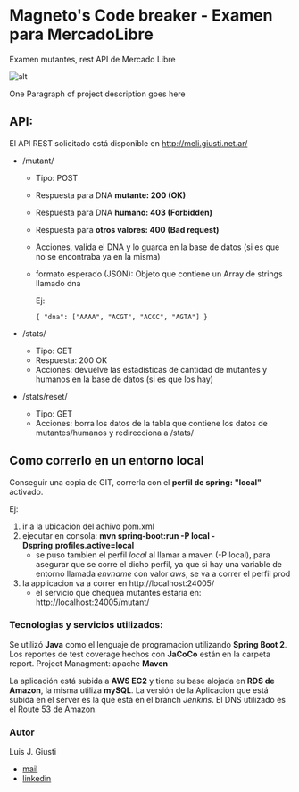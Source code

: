 # Magneto's Code breaker - Examen para MercadoLibre

Examen mutantes, rest API de Mercado Libre

![alt](https://static1.squarespace.com/static/57436421d51cd42eed1aaa2b/t/59dd39de12abd9781d7ea27a/1507225124111/ICON-DNA.png)

One Paragraph of project description goes here

## API:
El API REST solicitado está disponible en http://meli.giusti.net.ar/

* /mutant/
  * Tipo: POST
  * Respuesta para DNA **mutante: 200 (OK)**
  * Respuesta para DNA **humano: 403 (Forbidden)**
  * Respuesta para **otros valores: 400 (Bad request)**
  * Acciones, valida el DNA y lo guarda en la base de datos (si es que no se encontraba ya en la misma)
  * formato esperado (JSON): Objeto que contiene un Array de strings llamado dna

    Ej:
    ```
    { "dna": ["AAAA", "ACGT", "ACCC", "AGTA"] }
    ```

* /stats/
  * Tipo: GET
  * Respuesta: 200 OK
  * Acciones: devuelve las estadisticas de cantidad de mutantes y humanos en la base de datos (si es que los hay)

* /stats/reset/
  * Tipo: GET
  * Acciones: borra los datos de la tabla que contiene los datos de mutantes/humanos y redirecciona a /stats/


## Como correrlo en un entorno local
Conseguir una copia de GIT, correrla con el **perfil de spring: "local"** activado.

Ej:
1. ir a la ubicacion del achivo pom.xml
2. ejecutar en consola: **mvn spring-boot:run -P local -Dspring.profiles.active=local**
    * se puso tambien el perfil _local_ al llamar a maven (-P local), para asegurar que se corre el dicho perfil, ya que si hay una variable de entorno llamada _envname_ con valor _aws_, se va a correr el perfil prod
3. la applicacion va a correr en http://localhost:24005/
    * el servicio que chequea mutantes estaria en: http://localhost:24005/mutant/

### Tecnologias y servicios utilizados:
Se utilizó **Java** como el lenguaje de programacion utilizando **Spring Boot 2**.
Los reportes de test coverage  hechos con **JaCoCo** están en la carpeta report.
Project Managment: apache **Maven**

La aplicación está subida a **AWS EC2** y tiene su base alojada en  **RDS de Amazon**, la misma utiliza **mySQL**.
La versión de la Aplicacion que está subida en el server es la que está en el branch _Jenkins_.
El DNS utilizado es el Route 53 de Amazon.

### Autor
Luis J. Giusti
* [mail](mailto:lgiusti84@gmail.com)
* [linkedin](https://www.linkedin.com/in/luisgiusti/)
